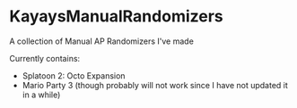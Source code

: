 # KayaysManualRandomizers
A collection of Manual AP Randomizers I've made

Currently contains:
- Splatoon 2: Octo Expansion
- Mario Party 3 (though probably will not work since I have not updated it in a while)
